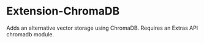 # Extension-ChromaDB
Adds an alternative vector storage using ChromaDB. Requires an Extras API chromadb module.

